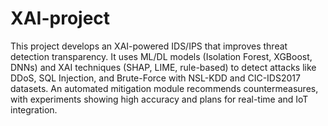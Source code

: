 # XAI-project
This project develops an XAI-powered IDS/IPS that improves threat detection transparency. It uses ML/DL models (Isolation Forest, XGBoost, DNNs) and XAI techniques (SHAP, LIME, rule-based) to detect attacks like DDoS, SQL Injection, and Brute-Force with NSL-KDD and CIC-IDS2017 datasets. An automated mitigation module recommends countermeasures, with experiments showing high accuracy and plans for real-time and IoT integration.
